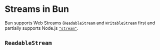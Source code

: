 # Streams in Bun

Bun supports Web Streams ([`ReadableStream`](https://developer.mozilla.org/en-US/docs/Web/API/ReadableStream) and [`WritableStream`](https://developer.mozilla.org/en-US/docs/Web/API/WritableStream) first and partially supports Node.js [`"stream"`](https://nodejs.org/api/stream.html).

## `ReadableStream`
